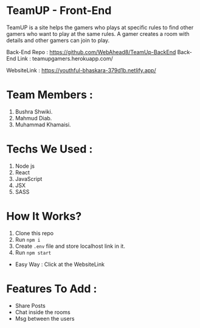 # TeamUP - Front-End

TeamUP is a site helps the gamers who plays at specific rules to find other gamers who want to play at the same rules. A gamer creates a room with details and other gamers can join to play.

Back-End Repo : https://github.com/WebAhead8/TeamUp-BackEnd
Back-End Link : teamupgamers.herokuapp.com/

WebsiteLink : https://youthful-bhaskara-379d1b.netlify.app/

# Team Members :

1. Bushra Shwiki.
2. Mahmud Diab.
3. Muhammad Khamaisi.

# Techs We Used :
1. Node js
2. React 
3. JavaScript
4. JSX
5. SASS

# How It Works?

1. Clone this repo
2. Run `npm i`
3. Create `.env` file and store localhost link in it.
4. Run `npm start`

- Easy Way : Click at the WebsiteLink

# Features To Add :
* Share Posts
* Chat inside the rooms
* Msg between the users
